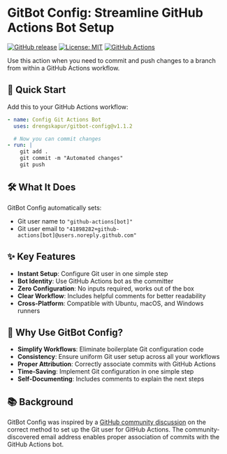# GitBot Config: Streamline GitHub Actions Bot Setup

[![GitHub release](https://img.shields.io/github/release/drengskapur/gitbot-config.svg)](https://github.com/drengskapur/gitbot-config/releases)
[![License: MIT](https://img.shields.io/badge/License-MIT-yellow.svg)](https://opensource.org/licenses/MIT)
[![GitHub Actions](https://img.shields.io/badge/GitHub%20Actions-Compatible-brightgreen)](https://github.com/features/actions)

Use this action when you need to commit and push changes to a branch from within a GitHub Actions workflow.

## 🚀 Quick Start

Add this to your GitHub Actions workflow:

```yaml
- name: Config Git Actions Bot
  uses: drengskapur/gitbot-config@v1.1.2

  # Now you can commit changes
- run: |
    git add .
    git commit -m "Automated changes"
    git push
```

## 🛠 What It Does

GitBot Config automatically sets:

- Git user name to `"github-actions[bot]"`
- Git user email to `"41898282+github-actions[bot]@users.noreply.github.com"`

## ✨ Key Features

- **Instant Setup**: Configure Git user in one simple step
- **Bot Identity**: Use GitHub Actions bot as the committer
- **Zero Configuration**: No inputs required, works out of the box
- **Clear Workflow**: Includes helpful comments for better readability
- **Cross-Platform**: Compatible with Ubuntu, macOS, and Windows runners

## 🌟 Why Use GitBot Config?

- **Simplify Workflows**: Eliminate boilerplate Git configuration code
- **Consistency**: Ensure uniform Git user setup across all your workflows
- **Proper Attribution**: Correctly associate commits with GitHub Actions
- **Time-Saving**: Implement Git configuration in one simple step
- **Self-Documenting**: Includes comments to explain the next steps

## 📚 Background

GitBot Config was inspired by a [GitHub community discussion](https://github.com/orgs/community/discussions/26560) on the correct method to set up the Git user for GitHub Actions. The community-discovered email address enables proper association of commits with the GitHub Actions bot.
